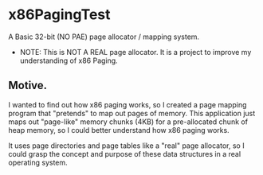 # x86PagingTest
A Basic 32-bit (NO PAE) page allocator / mapping system.

- NOTE: This is NOT A REAL page allocator. It is a project to improve my understanding of x86 Paging.

## Motive.
I wanted to find out how x86 paging works, so I created a page mapping program that "pretends" to map out pages of memory.
This application just maps out "page-like" memory chunks (4KB) for a pre-allocated chunk of heap memory, so I could better understand how x86 paging works. 

It uses page directories and page tables like a "real" page allocator, so I could grasp the concept and purpose of these data structures in a real operating system.

